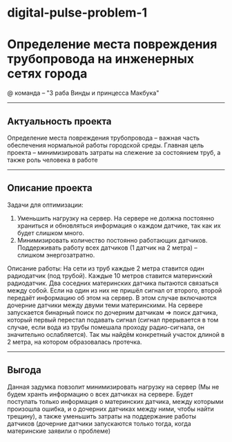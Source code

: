 # digital-pulse-problem-1
# Определение места повреждения трубопровода на инженерных сетях города
@ команда – "3 раба Винды и принцесса Макбука"
___
## Актуальность проекта
Определение места повреждения трубопровода – важная часть обеспечения нормальной работы городской среды. Главная цель проекта – минимизировать затраты на слежение за состоянием труб, а также роль человека в работе
___
## Описание проекта
Задачи для оптимизации:
1. Уменьшить нагрузку на сервер. На сервере не должна постоянно храниться и обновляться информация о каждом датчике, так как их будет слишком много.
2. Минимизировать количество постоянно работающих датчиков. Поддерживать работу всех датчиков (1 датчик на 2 метра) – слишком энергозатратно.

Описание работы:
На сети из труб каждые 2 метра ставится один радиодатчик (под трубой). Каждые 10 метров ставится материнский радиодатчик. Два соседних материнских датчика пытаются связаться между собой. Если на один из них не пришёл сигнал от второго, второй передаёт информацию об этом на сервер. В этом случае включаются дочерние датчики между двуми теми материнскими. На сервере запускается бинарный поиск по дочерним датчикам => поиск датчика, который первый перестал подавать сигнал (сигнал прерывается в том случае, если вода из трубы помешала проходу радио-сигнала, он значительно ослабляется). Так мы найдём конкретный участок длиной в 2 метра, на котором образовалась протечка.
___
## Выгода
Данная задумка повзолит минимизировать нагрузку на сервер (Мы не будем хранть информацию о всех датчиках на сервере. Будет поступать только информация о материнских датчика, между которыми произошла ошибка,  и о дочерних датчиках между ними, чтобы найти трещину), а также уменьшить затраты на поддержание работы датчиков (дочерние датчики запускаются только тогда, когда материнские заявили о проблеме)  
